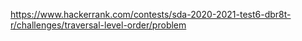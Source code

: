 https://www.hackerrank.com/contests/sda-2020-2021-test6-dbr8t-r/challenges/traversal-level-order/problem